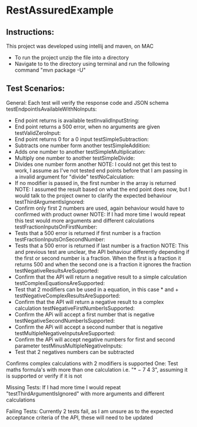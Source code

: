 # RestAssuredExample

## Instructions:
This project was developed using intellij and maven, on MAC
- To run the project unzip the file into a directory
- Navigate to to the directory using terminal and run the following command
"mvn package -U"

## Test Scenarios:
General:
Each test will verify the response code and JSON schema
testEndpointIsAvailableWithNoInputs:
- End point returns is available
testInvalidInputString:
- End point returns a 500 error, when no arguments are given
testValidZeroInput:
- End point returns 0 for a 0 input
testSimpleSubtraction:
- Subtracts one number form another
testSimpleAddition:
- Adds one number to another
testSimpleMultiplication:
- Multiply one number to another
testSimpleDivide:
- Divides one number form another
NOTE: I could not get this test to work, I assume as I've not tested end points before that I am passing in a invalid argument for "divide"
testNoCalculation:
- If no modifier is passed in, the first number in the array is returned
NOTE: I assumed the result based on what the end point does now, but I would talk to the project owner to clarify the expected behaviour
testThirdArgumentIsIgnored:
- Confirm only first 2 numbers are used, again behaviour would have to confirmed with product owner
NOTE: If I had more time I would repeat this test would more arguments and different calculations
testFractionInputsOnFirstNumber:
- Tests that a 500 error is returned if first number is a fraction
testFractionInputsOnSecondNumber:
- Tests that a 500 error is returned if last number is a fraction
NOTE: This and previous test are unclear, the API behaviour differently depending if the first or second number is a fraction.
When the first is a fraction it returns 500 and when the second one is a fraction it ignores the fraction
testNegativeResultsAreSupported:
- Confirm that the API will return a negative result to a simple calculation
testComplexEquationsAreSupported:
- Test that 2 modifiers can be used in a equation, in this case * and +
testNegativeComplexResultsAreSupported:
- Confirm that the API will return a negative result to a complex calculation
testNegativeFirstNumberIsSupported:
- Confirm the APi will accept a first number that is negative
testNegativeSecondNumberIsSupported:
- Confirm the APi will accept a second number that is negative
testMultipleNegativeInputsAreSupported:
- Confirm the APi will accept negative numbers for first and second parameter
testMinusMultipleNegativeInputs:
- Test that 2 negatives numbers can be subtracted

Confirms complex calculations with 2 modifiers is supported
One: Test maths formula's with more than one calculation i.e. "* − 7 4 3", assuming it is supported or verify if it is not

Missing Tests:
If I had more time I would repeat "testThirdArgumentIsIgnored" with more arguments and different calculations

Failing Tests:
Currently 2 tests fail, as I am unsure as to the expected acceptance criteria of the API, these will need to be updated